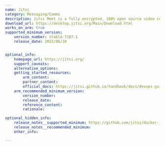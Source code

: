 ```yaml
---
name: Jitsi
category: Messaging/Comms
description: Jitsi Meet is a fully encrypted, 100% open source video conferencing solution.
download_url: https://desktop.jitsi.org/Main/Download.html 
works_on_arm: true
supported_minimum_version:
    version_number: stable-7287-1
    release_date: 2022/06/10


optional_info:
    homepage_url: https://jitsi.org/
    support_caveats:
    alternative_options:
    getting_started_resources:
        arm_content:
        partner_content:
        official_docs: https://jitsi.github.io/handbook/docs/devops-guide/devops-guide-docker/#quick-start
    arm_recommended_minimum_version:
        version_number:
        release_date:
        reference_content:
        rationale:

optional_hidden_info:
    release_notes__supported_minimum: https://github.com/jitsi/docker-jitsi-meet/releases/tag/stable-7287-1
    release_notes__recommended_minimum:
    other_info:

---
```

